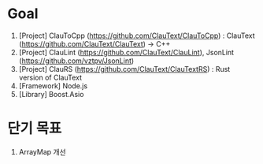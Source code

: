 # Goal
  1. [Project] ClauToCpp (https://github.com/ClauText/ClauToCpp) : ClauText (https://github.com/ClauText/ClauText) -> C++
  2. [Project] ClauLint (https://github.com/ClauText/ClauLint), JsonLint (https://github.com/vztpv/JsonLint)
  3. [Project] ClauRS (https://github.com/ClauText/ClauTextRS) : Rust version of ClauText
  4. [Framework] Node.js
  5. [Library] Boost.Asio

# 단기 목표
  1. ArrayMap 개선
